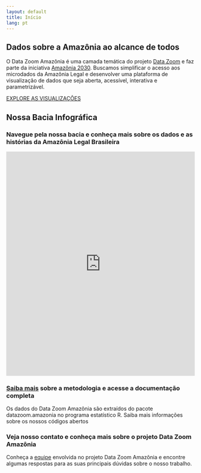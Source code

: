 ```yaml
---
layout: default
title: Início
lang: pt
---
```


<div class="capa">
    <div class="capa-content">
        <h2>Dados sobre a Amazônia ao alcance de todos</h2>
        <p>
            O Data Zoom Amazônia é uma camada temática do projeto 
            <a href="https://datazoom.com.br/pt/" style="text-decoration: underline;">Data Zoom</a> 
            e faz parte da iniciativa 
            <a href="https://amazonia2030.org.br/o-projeto/" style="text-decoration: underline;">Amazônia 2030</a>. 
            Buscamos simplificar o acesso aos microdados da Amazônia Legal e desenvolver uma plataforma de visualização de dados que seja aberta, acessível, interativa e parametrizável.
        </p>
        <a href="{{ site.baseurl }}/pt/viz/" class="cta-button">EXPLORE AS VISUALIZAÇÕES</a>
    </div>
</div>

## Nossa Bacia Infográfica

### Navegue pela nossa bacia e conheça mais sobre os dados e as histórias da Amazônia Legal Brasileira

<div class="alignfull has-no-padding shinyblock">
  <iframe class="shinyframe"  width="100%" height="600px" frameborder="0" scrolling="no" 
    src= "https://datazoompuc.github.io/bacia_infografica"  allowfullscreen="allowfullscreen">
  </iframe>
</div>

<div class="block">
    <img src="{{ site.baseurl }}/assets/img/Icone_-Doc1-2-768x1024.png" alt="">
    <div class="text-content">
        <h3><a href="https://datazoom.com.br/pt/dz_amazonia/" style="text-decoration: underline;">Saiba mais</a> sobre a metodologia e acesse a documentação completa</h3>
        <p>Os dados do Data Zoom Amazônia são extraídos do pacote datazoom.amazonia no programa estatístico R. Saiba mais informações sobre os nossos códigos abertos</p>
    </div>
</div>

<div class="block">
    <div class="text-content">
        <h3>Veja nosso contato e conheça mais sobre o projeto Data Zoom Amazônia</h3>
        <p>Conheça a <a href="https://datazoom.com.br/pt/equipe/" style="text-decoration: underline;">equipe</a> envolvida no projeto Data Zoom Amazônia e encontre algumas respostas para as suas principais dúvidas sobre o nosso trabalho.</p>
    </div>
    <img src="{{ site.baseurl }}/assets/img/Icone_-Doc2-1-768x1024.png" alt="">
</div>
